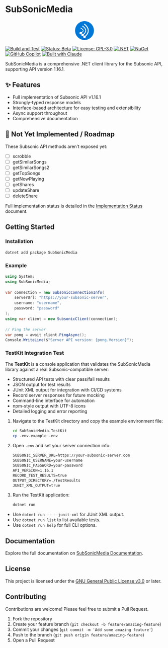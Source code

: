 # SubSonicMedia

<p align="center">
  <img src="assets/icon.svg" alt="SubSonicMedia Logo" width="64"/>
</p>

[![Build and Test](https://github.com/metaneutrons/SubSonicMedia/actions/workflows/build.yml/badge.svg)](https://github.com/metaneutrons/SubSonicMedia/actions/workflows/build.yml)
[![Status: Beta](https://img.shields.io/badge/Status-Beta-yellow)](https://github.com/metaneutrons/SubSonicMedia/releases)
[![License: GPL-3.0](https://img.shields.io/badge/License-GPL--3.0-blue.svg)](https://www.gnu.org/licenses/gpl-3.0)
[![.NET](https://img.shields.io/badge/.NET-8.0-512BD4)](https://dotnet.microsoft.com/download)
[![NuGet](https://img.shields.io/nuget/v/SubSonicMedia.svg)](https://www.nuget.org/packages/SubSonicMedia/)
[![GitHub Copilot](https://img.shields.io/badge/GitHub-Copilot-blue?logo=github)](https://github.com/features/copilot)
[![Built with Claude](https://img.shields.io/badge/Built_with-Claude-8A2BE2)](https://claude.ai)

SubSonicMedia is a comprehensive .NET client library for the Subsonic API, supporting API version 1.16.1.

## ✨ Features

- Full implementation of Subsonic API v1.16.1
- Strongly-typed response models
- Interface-based architecture for easy testing and extensibility
- Async support throughout
- Comprehensive documentation

## 🎯 Not Yet Implemented / Roadmap

These Subsonic API methods aren’t exposed yet:

- [ ] scrobble
- [ ] getSimilarSongs
- [ ] getSimilarSongs2
- [ ] getTopSongs
- [ ] getNowPlaying
- [ ] getShares
- [ ] updateShare
- [ ] deleteShare

Full implementation status is detailed in the [Implementation Status](https://metaneutrons.github.io/SubSonicMedia/articles/11-implementation-status.html) document.

## Getting Started

### Installation

```bash
dotnet add package SubSonicMedia
```

### Example

```csharp
using System;
using SubSonicMedia;

var connection = new SubsonicConnectionInfo(
    serverUrl: "https://your-subsonic-server",
    username: "username",
    password: "password"
);
using var client = new SubsonicClient(connection);

// Ping the server
var pong = await client.PingAsync();
Console.WriteLine($"Server API version: {pong.Version}");
```

### TestKit Integration Test

The **TestKit** is a console application that validates the SubSonicMedia library against a real Subsonic-compatible server:

- Structured API tests with clear pass/fail results
- JSON output for test results
- JUnit XML output for integration with CI/CD systems
- Record server responses for future mocking
- Command-line interface for automation
- npm-style output with UTF-8 icons
- Detailed logging and error reporting

1. Navigate to the TestKit directory and copy the example environment file:

    ```bash
    cd SubSonicMedia.TestKit
    cp .env.example .env
    ```

2. Open `.env` and set your server connection info:

    ```env
    SUBSONIC_SERVER_URL=https://your-subsonic-server.com
    SUBSONIC_USERNAME=your-username
    SUBSONIC_PASSWORD=your-password
    API_VERSION=1.16.1
    RECORD_TEST_RESULTS=true
    OUTPUT_DIRECTORY=./TestResults
    JUNIT_XML_OUTPUT=true
    ```

3. Run the TestKit application:

    ```bash
    dotnet run
    ```

- Use `dotnet run -- --junit-xml` for JUnit XML output.
- Use `dotnet run list` to list available tests.
- Use `dotnet run help` for full CLI options.

## Documentation

Explore the full documentation on [SubSonicMedia Documentation](https://metaneutrons.github.io/SubSonicMedia/).

## License

This project is licensed under the [GNU General Public License v3.0](LICENSE) or later.

## Contributing

Contributions are welcome! Please feel free to submit a Pull Request.

1. Fork the repository
2. Create your feature branch (`git checkout -b feature/amazing-feature`)
3. Commit your changes (`git commit -m 'Add some amazing feature'`)
4. Push to the branch (`git push origin feature/amazing-feature`)
5. Open a Pull Request
